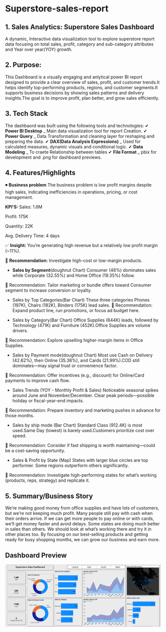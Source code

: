 # Superstore-sales-report
## 1. Sales Analytics: Superstore Sales Dashboard
A dynamic, Interactive data visualization tool to explore superstore report data focusing on total sales, profit, category and sub-category attributes and Year over year(YOY) growth.

## 2. Purpose:
This Dashboard is a visually engaging and anlytical power BI report designed to provide a clear overview of sales, profit, and customer trends.It helps identify top-performing products, regions, and customer segments.It supports business decisions by showing sales patterns and delivery insights.The goal is to improve profit, plan better, and grow sales efficiently.

## 3. Tech Stack
The dashbaord was built using the following tools and technologies:
✔ **Power BI Desktop** _ Main data visualization tool for report Creation.
✔ **Power Query** _ Data Transformation and cleaning layer for reshaping and preparing the data.
✔ **DAX(Data Analysis Expressions)** _ Used for calculated measures, dynamic visuals and conditional logic.
✔ **Data Modeling** _ To craete Relationship between tables
✔ **File Format** _ pbix for development and .png for dashboard previews.


## 4. Features/Highlights
 ◾ **Business problem**
The business problem is low profit margins despite high sales, indicating inefficiencies in operations, pricing, or cost management.

**KPI'S:**
Sales: 1.6M

Profit: 175K

Quantity: 22K

Avg. Delivery Time: 4 days

✅ **Insight:** You’re generating high revenue but a relatively low profit margin (~11%).

🔁 **Recommendation:** Investigate high-cost or low-margin products.

- **Sales by Segment**(doughnut Chart)
Consumer (48%) dominates sales while Corporate (32.55%) and Home Office (19.35%) follow.

🔁 Recommendation: Tailor marketing or bundle offers toward Consumer segment to increase conversion or loyalty.

- Sales by Top Categories(Bar Chart)
These three categories Phones (197K), Chairs (182K), Binders (175K) lead sales.
🔁 Recommendation: Expand product line, run promotions, or focus ad budget here.

- Sales by Category(Bar Chart)
Office Supplies (644K) leads, followed by Technology (471K) and Furniture (452K).Office Supplies are volume drivers.

🔁 Recommendation: Explore upselling higher-margin items in Office Supplies.

- Sales by Payment mode(doughnut Chart)
Most use Cash on Delivery (42.62%), then Online (35.38%), and Cards (21.99%).COD still dominates—may signal trust or convenience factor.

🔁 Recommendation: Offer incentives (e.g., discount) for Online/Card payments to improve cash flow.

- Sales Trends (YOY - Monthly Profit & Sales)
Noticeable seasonal spikes around June and November/December. Clear peak periods—possible holiday or fiscal-year-end impacts.

🔁 Recommendation: Prepare inventory and marketing pushes in advance for those months.

- Sales by ship mode (Bar Chart)
Standard Class (912.4K) is most used.Same Day (lowest) is barely used.Customers prioritize cost over speed.

🔁 Recommendation: Consider if fast shipping is worth maintaining—could be a cost-saving opportunity.

- Sales & Profit by State (Map)
States with larger blue circles are top performer. Some regions outperform others significantly.

🔁 Recommendation: Investigate high-performing states for what’s working (products, reps, strategy) and replicate it.


## 5. Summary/Business Story
We’re making good money from office supplies and have lots of customers, but we’re not keeping much profit. Many people still pay with cash when their orders arrive. If we can get more people to pay online or with cards, we’ll get money faster and avoid delays. Some states are doing much better in sales than others. We should look at what’s working there and try it in other places too. By focusing on our best-selling products and getting ready for busy shopping months, we can grow our business and earn more.

## Dashboard Preview
![Dashboard Preview](https://github.com/Humna241/Superstore-sales-report/blob/main/Sales%20report.PNG)
